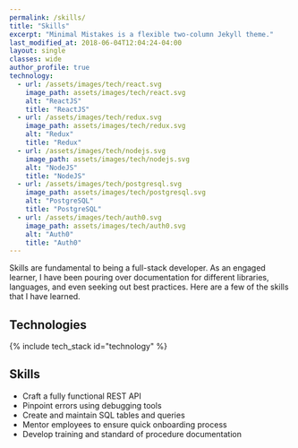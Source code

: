 ```yaml
---
permalink: /skills/
title: "Skills"
excerpt: "Minimal Mistakes is a flexible two-column Jekyll theme."
last_modified_at: 2018-06-04T12:04:24-04:00
layout: single
classes: wide
author_profile: true
technology:
  - url: /assets/images/tech/react.svg
    image_path: assets/images/tech/react.svg
    alt: "ReactJS"
    title: "ReactJS"
  - url: /assets/images/tech/redux.svg
    image_path: assets/images/tech/redux.svg
    alt: "Redux"
    title: "Redux"
  - url: /assets/images/tech/nodejs.svg
    image_path: assets/images/tech/nodejs.svg
    alt: "NodeJS"
    title: "NodeJS"
  - url: /assets/images/tech/postgresql.svg
    image_path: assets/images/tech/postgresql.svg
    alt: "PostgreSQL"
    title: "PostgreSQL"
  - url: /assets/images/tech/auth0.svg
    image_path: assets/images/tech/auth0.svg
    alt: "Auth0"
    title: "Auth0"
---
```

Skills are fundamental to being a full-stack developer. As an engaged learner, I have been pouring over documentation for different libraries, languages, and even seeking out best practices. Here are a few of the skills that I have learned.

## Technologies

{% include tech_stack id="technology" %}

## Skills

- Craft a fully functional REST API
- Pinpoint errors using debugging tools
- Create and maintain SQL tables and queries
- Mentor employees to ensure quick onboarding process
- Develop training and standard of procedure documentation
